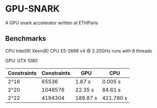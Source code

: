 # GPU-SNARK

A GPU snark accelerator written at ETHParis 

## Benchmarks

CPU Intel(R) Xeon(R) CPU E5-2698 v4 @ 2.20GHz runs with 8 threads

GPU: GTX 1080

Constraints | Constraints | GPU | CPU
------------|-------------|-----|-----
2^16 | 65536 | 1.67 s | 0.005 s
2^20 | 1048576 | 22.35 s | 84.61 s
2^22 | 4194304 | 189.87 s | 421.780 s